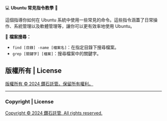 💻 **Ubuntu 常見指令教學** 🚀

這個指導你如何在 Ubuntu 系統中使用一些常見的命令。這些指令涵蓋了日常操作、系統管理以及軟體管理等，讓你可以更有效率地使用 Ubuntu。


🔎 **檔案搜尋：**

- `find [目錄] -name [檔案名]`：在指定目錄下搜尋檔案。
- `grep [關鍵字] [檔案]`：搜尋檔案中的關鍵字。


## 版權所有 | License

[版權所有 © 2024 鑽石託管。保留所有權利。](https://discord.gg/5Fky5SEfBd)

---

### Copyright | License

[Copyright © 2024 鑽石託管. All rights reserved.](https://discord.gg/5Fky5SEfBd)